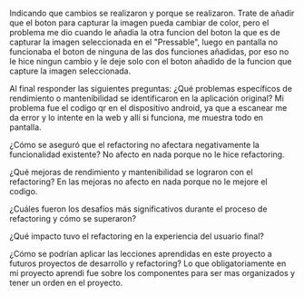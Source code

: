 Indicando que cambios se realizaron y porque se realizaron.
Trate de añadir que el boton para capturar la imagen pueda cambiar de color, pero el problema me dio cuando le añadia la otra funcion del boton la que es de capturar la imagen seleccionada en el "Pressable",
luego en pantalla no funcionaba el boton de ninguna de las dos funciones añadidas, por eso no le hice ningun cambio y le deje solo con el boton añadido de la funcion que capture la imagen seleccionada. 

Al final responder las siguientes preguntas:
¿Qué problemas específicos de rendimiento o mantenibilidad se identificaron en la aplicación original?
Mi problema fue el codigo qr en el dispositivo android, ya que a escanear me da error y lo intente en la web y allí si funciona, me muestra todo en pantalla. 

¿Cómo se aseguró que el refactoring no afectara negativamente la funcionalidad existente?
No afecto en nada porque no le hice refactoring. 

¿Qué mejoras de rendimiento y mantenibilidad se lograron con el refactoring?
En las mejoras no afecto en nada porque no le mejore el codigo. 

¿Cuáles fueron los desafíos más significativos durante el proceso de refactoring y cómo se superaron?

¿Qué impacto tuvo el refactoring en la experiencia del usuario final?

¿Cómo se podrían aplicar las lecciones aprendidas en este proyecto a futuros proyectos de desarrollo y refactoring?
Lo que obligatoriamente en mi proyecto aprendi fue sobre los componentes para ser mas organizados y tener un orden en el proyecto. 
